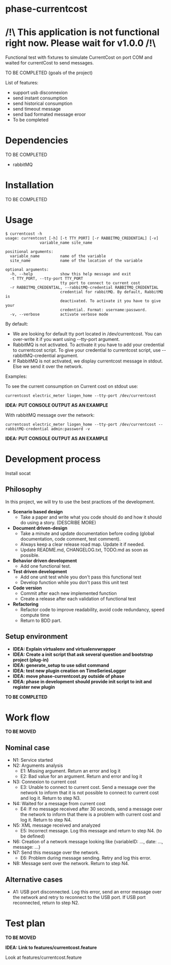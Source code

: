 phase-currentcost
=============

/!\ This application is not functional right now. Please wait for v1.0.0 /!\
============================================================================

Functional test with fixtures to simulate CurrentCost on port COM and waited for currentCost to send messages.

TO BE COMPLETED (goals of the project)

List of features:
* support usb disconnexion
* send instant consumption
* send historical consumption
* send timeout message
* send bad formated message eroor
* To be completed

Dependencies
============

TO BE COMPLETED

 * rabbitMQ

Installation
============

TO BE COMPLETED

Usage
=====

    $ currentcost -h
    usage: currentcost [-h] [-t TTY_PORT] [-r RABBITMQ_CREDENTIAL] [-v]
                   variable_name site_name

    positional arguments:
      variable_name         name of the variable
      site_name             name of the location of the variable

    optional arguments:
      -h, --help            show this help message and exit
      -t TTY_PORT, --tty-port TTY_PORT
                            tty port to connect to current cost
      -r RABBITMQ_CREDENTIAL, --rabbitMQ-credential RABBITMQ_CREDENTIAL
                            credential for rabbitMQ. By default, RabbitMQ is
                            deactivated. To activate it you have to give your
                            credential. Format: username:password.
      -v, --verbose         activate verbose mode

By default:

* We are looking for default tty port located in /dev/currentcost. You can over-write it if you want using --tty-port argument.
* RabbitMQ is not activated. To activate it you have to add your credential to currentcost script. To give your credential to currentcost script, use --rabbitMQ-credential argument.
* If RabbitMQ is not activated, we display currentcost message in stdout. Else we send it over the network. 

Examples: 

To see the current consumption on Current cost on stdout use:

    currentcost electric_meter liogen_home --tty-port /dev/currentcost

**IDEA: PUT CONSOLE OUTPUT AS AN EXAMPLE**

With rabbitMQ message over the network:

    currentcost electric_meter liogen_home --tty-port /dev/currentcost --rabbitMQ-credential admin:password -v

**IDEA: PUT CONSOLE OUTPUT AS AN EXAMPLE**


Development process
===================

Install socat

Philosophy
----------

In this project, we will try to use the best practices of the development.

* **Scenario based design** 
    * Take a paper and write what you code should do and how it should do using a story. (DESCRIBE MORE)
* **Document driven-design**
    * Take a minute and update documentation before coding (global documentation, code comment, test comment).
    * Always keep a clear release road map. Update it if needed. 
    * Update README.md, CHANGELOG.txt, TODO.md as soon as possible.
* **Behavior driven development**
    * Add one functional test.
* **Test driven development**
    * Add one unit test while you don't pass this functional test
    * Develop function while you don't pass this unit test
* **Code version**
    * Commit after each new implemented function
    * Create a release after each validation of functional test
* **Refactoring**
    * Refactor code to improve readability, avoid code redundancy, speed compute time
    * Return to BDD part.

Setup environment
-----------------

* **IDEA: Explain virtualenv and virtualenvwrapper**
* **IDEA: Create a init script that ask several question and bootstrap project (plug-in)**
* **IDEA: generate_setup to use sdist command**
* **IDEA: test new plugin creation on TimeSeriesLogger**
* **IDEA: move phase-currentcost.py outside of phase**
* **IDEA: phase in development should provide init script to init and register new plugin**


**TO BE COMPLETED**

Work flow
=========

**TO BE MOVED**

Nominal case
------------

* N1: Service started
* N2: Arguments analysis
    * E1: Missing argument. Return an error and log it
    * E2: Bad value for an argument. Return and error and log it
* N3: Connexion to current cost
    * E3: Unable to connect to current cost. Send a message over the network to inform that it is not possible to connect to current cost and log it. Return to step N3.
* N4: Waited for a message from current cost
    * E4: If no message received after 30 seconds, send a message over the network to inform that there is a problem with current cost and log it. Return to step N4.
* N5: XML message received and analyzed
    * E5: Incorrect message. Log this message and return to step N4. (to be defined)
* N6: Creation of a network message looking like {variableID: ..., date: ..., message: ...}
* N7: Send this message over the network.
    * E6: Problem during message sending. Retry and log this error.
* N8: Message sent over the network. Return to step N4.

Alternative cases
-----------------

* A1: USB port disconnected. Log this error, send an error message over the network and retry to reconnect to the USB port. If USB port reconnected, return to step N2.

Test plan
=========

**TO BE MOVED**

**IDEA: Link to features/currentcost.feature**

Look at features/currentcost.feature
